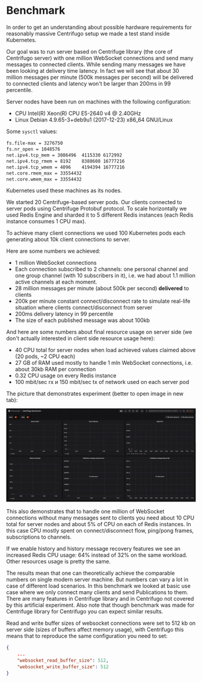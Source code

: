 # Benchmark

In order to get an understanding about possible hardware requirements for reasonably massive Centrifugo setup we made a test stand inside Kubernetes.

Our goal was to run server based on Centrifuge library (the core of Centrifugo server) with one million WebSocket connections and send many messages to connected clients. While sending many messages we have been looking at delivery time latency. In fact we will see that about 30 million messages per minute (500k messages per second) will be delivered to connected clients and latency won't be larger than 200ms in 99 percentile.

Server nodes have been run on machines with the following configuration:

* CPU Intel(R) Xeon(R) CPU E5-2640 v4 @ 2.40GHz
* Linux Debian 4.9.65-3+deb9u1 (2017-12-23) x86_64 GNU/Linux 

Some `sysctl` values:

```
fs.file-max = 3276750
fs.nr_open = 1048576
net.ipv4.tcp_mem = 3086496	4115330	6172992
net.ipv4.tcp_rmem = 8192	8388608	16777216
net.ipv4.tcp_wmem = 4096	4194394	16777216
net.core.rmem_max = 33554432
net.core.wmem_max = 33554432
```

Kubernetes used these machines as its nodes. 

We started 20 Centrifuge-based server pods. Our clients connected to server pods using Centrifuge Protobuf protocol. To scale horizontally we used Redis Engine and sharded it to 5 different Redis instances (each Redis instance consumes 1 CPU max).

To achieve many client connections we used 100 Kubernetes pods each generating about 10k client connections to server.

Here are some numbers we achieved:

* 1 million WebSocket connections
* Each connection subscribed to 2 channels: one personal channel and one group channel (with 10 subscribers in it), i.e. we had about 1.1 million active channels at each moment.
* 28 million messages per minute (about 500k per second) **delivered** to clients
* 200k per minute constant connect/disconnect rate to simulate real-life situation where clients connect/disconnect from server
* 200ms delivery latency in 99 percentile
* The size of each published message was about 100kb

And here are some numbers about final resource usage on server side (we don't actually interested in client side resource usage here):

* 40 CPU total for server nodes when load achieved values claimed above (20 pods, ~2 CPU each)
* 27 GB of RAM used mostly to handle 1 mln WebSocket connections, i.e. about 30kb RAM per connection
* 0.32 CPU usage on every Redis instance
* 100 mbit/sec rx и 150 mbit/sec tx of network used on each server pod

The picture that demonstrates experiment (better to open image in new tab):

![Benchmark](../images/benchmark.gif)

This also demonstrates that to handle one million of WebSocket connections without many messages sent to clients you need about 10 CPU total for server nodes and about 5% of CPU on each of Redis instances. In this case CPU mostly spent on connect/disconnect flow, ping/pong frames, subscriptions to channels.

If we enable history and history message recovery features we see an increased Redis CPU usage: 64% instead of 32% on the same workload. Other resources usage is pretty the same.

The results mean that one can theoretically achieve the comparable numbers on single modern server machine. But numbers can vary a lot in case of different load scenarios. In this benchmark we looked at basic use case where we only connect many clients and send Publications to them. There are many features in Centrifuge library and in Centrifugo not covered by this artificial experiment. Also note that though benchmark was made for Centrifuge library for Centrifugo you can expect similar results.

Read and write buffer sizes of websocket connections were set to 512 kb on server side (sizes of buffers affect memory usage), with Centrifugo this means that to reproduce the same configuration you need to set:

```json
{
    ...
    "websocket_read_buffer_size": 512,
    "websocket_write_buffer_size": 512
}
```
